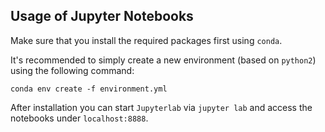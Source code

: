 ## Usage of Jupyter Notebooks

Make sure that you install the required packages first using `conda`.

It's recommended to simply create a new environment (based on `python2`) using the following command:
```
conda env create -f environment.yml
```

After installation you can start `Jupyterlab` via `jupyter lab` and access the notebooks under `localhost:8888`.
